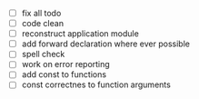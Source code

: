 + [ ] fix all todo
+ [ ] code clean
+ [ ] reconstruct application module
+ [ ] add forward declaration where ever possible 
+ [ ] spell check
+ [ ] work on error reporting
+ [ ] add const to functions 
+ [ ] const correctnes to function arguments

